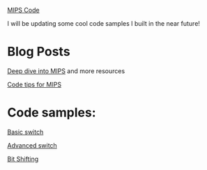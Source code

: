 [MIPS Code](https://github.com/avipars/CS-Resources/tree/main/mips)

I will be updating some cool code samples I built in the near future!


# Blog Posts 
[Deep dive into MIPS](https://tech.aviparshan.com/2022/06/my-dive-into-computer-architecture.html) and more resources 

[Code tips for MIPS](https://tech.aviparshan.com/2022/07/mips-and-little-endians-tips-and-faq-to.html)

# Code samples: 

[Basic switch](https://github.com/avipars/CS-Resources/blob/main/mips/basic_switches.asm)

[Advanced switch](https://github.com/avipars/CS-Resources/blob/main/mips/adv_switches.asm)

[Bit Shifting](https://github.com/avipars/CS-Resources/blob/main/mips/shift.asm)
